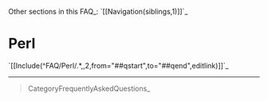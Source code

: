 Other sections in this FAQ\_: \`[[Navigation(siblings,1)]]\`\_

Perl
====

\`[[Include(\^FAQ/Perl/.\*,,2,from="\#\#qstart",to="\#\#qend",editlink)]]\`\_

* * * * *

> CategoryFrequentlyAskedQuestions\_
